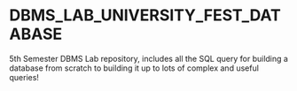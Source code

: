 # DBMS_LAB_UNIVERSITY_FEST_DATABASE
5th Semester DBMS Lab repository, includes all the SQL query for building a database from scratch to building it up to lots of complex and useful queries! 
